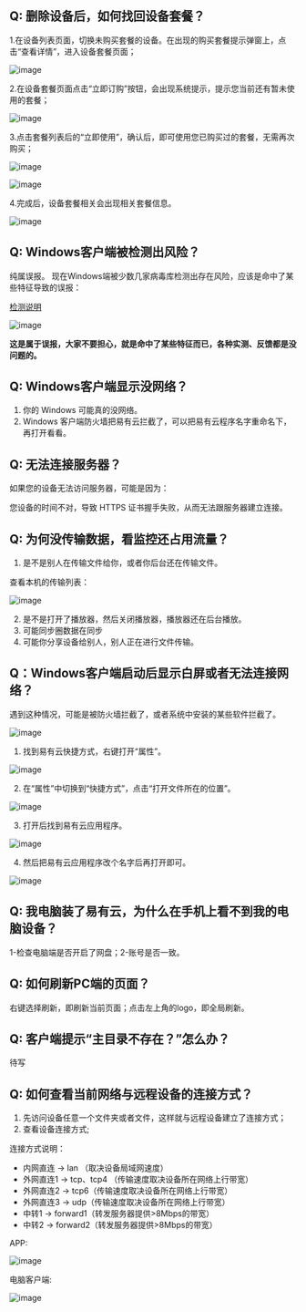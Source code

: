 ## Q: 删除设备后，如何找回设备套餐？

1.在设备列表页面，切换未购买套餐的设备。在出现的购买套餐提示弹窗上，点击“查看详情”，进入设备套餐页面；

![image](./image/faq/tc1.jpg)

2.在设备套餐页面点击“立即订购”按钮，会出现系统提示，提示您当前还有暂未使用的套餐；

![image](./image/faq/tc2.jpg)

3.点击套餐列表后的“立即使用”，确认后，即可使用您已购买过的套餐，无需再次购买；

![image](./image/faq/tc3.jpg)

![image](./image/faq/tc4.jpg)

4.完成后，设备套餐相关会出现相关套餐信息。

![image](./image/faq/tc5.jpg)

## Q: Windows客户端被检测出风险？

纯属误报。 
现在Windows端被少数几家病毒库检测出存在风险，应该是命中了某些特征导致的误报：

[检测说明](https://www.virustotal.com/gui/file/a8d26f39f0481bea3e31b36ae5168e1582827bf56cbff036c1800a7ed9dd3b59/detection)

![image](./image/faq/wubao1.jpg)

**这是属于误报，大家不要担心，就是命中了某些特征而已，各种实测、反馈都是没问题的。**

## Q: Windows客户端显示没网络？

1. 你的 Windows 可能真的没网络。
2. Windows 客户端防火墙把易有云拦截了，可以把易有云程序名字重命名下，再打开看看。

## Q: 无法连接服务器？

如果您的设备无法访问服务器，可能是因为：

您设备的时间不对，导致 HTTPS 证书握手失败，从而无法跟服务器建立连接。

## Q: 为何没传输数据，看监控还占用流量？

1. 是不是别人在传输文件给你，或者你后台还在传输文件。

查看本机的传输列表：

![image](./image/faq/data.jpg)

2. 是不是打开了播放器，然后关闭播放器，播放器还在后台播放。
3. 可能同步圈数据在同步
4. 可能你分享设备给别人，别人正在进行文件传输。

## Q：Windows客户端启动后显示白屏或者无法连接网络？

遇到这种情况，可能是被防火墙拦截了，或者系统中安装的某些软件拦截了。

![image](./image/faq/winerror.jpg)

1. 找到易有云快捷方式，右键打开“属性”。

![image](./image/faq/winerror2.jpg)

2. 在“属性”中切换到“快捷方式”，点击“打开文件所在的位置”。

![image](./image/faq/winerror3.jpg)

3. 打开后找到易有云应用程序。

![image](./image/faq/winerror4.jpg)

4. 然后把易有云应用程序改个名字后再打开即可。

![image](./image/faq/winerror5.jpg)

## Q: 我电脑装了易有云，为什么在手机上看不到我的电脑设备？

1-检查电脑端是否开启了网盘；2-账号是否一致。

## Q: 如何刷新PC端的页面？

右键选择刷新，即刷新当前页面；点击左上角的logo，即全局刷新。

## Q: 客户端提示“主目录不存在？”怎么办？

待写

## Q: 如何查看当前网络与远程设备的连接方式？

1. 先访问设备任意一个文件夹或者文件，这样就与远程设备建立了连接方式；
2. 查看设备连接方式;

连接方式说明：

- 内网直连 -> lan （取决设备局域网速度）
- 外网直连1 -> tcp、tcp4 （传输速度取决设备所在网络上行带宽）
- 外网直连2 -> tcp6（传输速度取决设备所在网络上行带宽）
- 外网直连3 -> udp（传输速度取决设备所在网络上行带宽）
- 中转1 -> forward1（转发服务器提供>8Mbps的带宽）
- 中转2 -> forward2（转发服务器提供>8Mbps的带宽）

APP:

![image](./image/faq/net1.png)

电脑客户端:

![image](./image/faq/net2.png)